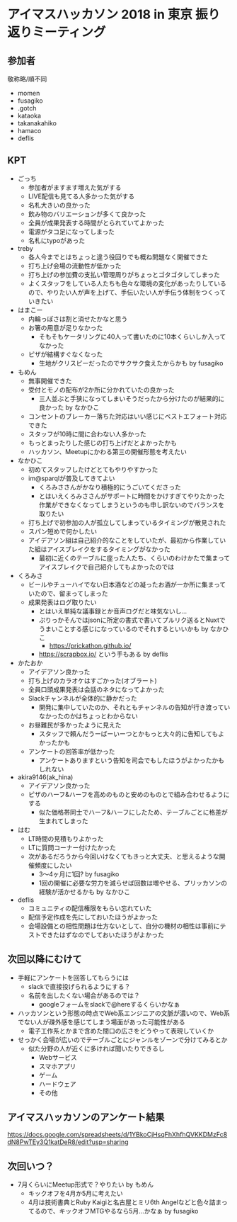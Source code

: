 # アイマスハッカソン 2018 in 東京 振り返りミーティング

## 参加者

敬称略/順不同

- momen
- fusagiko
- .gotch
- kataoka
- takanakahiko
- hamaco
- deflis

## KPT
- ごっち
  - 参加者がますます増えた気がする
  - LIVE配信も見てる人多かった気がする
  - 名札大きいの良かった
  - 飲み物のバリエーションが多くて良かった
  - 全員が成果発表する時間がとられていてよかった
  - 電源がタコ足になってしまった
  - 名札にtypoがあった
- treby
  - 各人今までとはちょっと違う役回りでも概ね問題なく開催できた
  - 打ち上げ会場の流動性が低かった
  - 打ち上げの参加費の支払い管理周りがちょっとゴタゴタしてしまった
  - よくスタッフをしている人たちも色々な環境の変化があったりしているので、やりたい人が声を上げて、手伝いたい人が手伝う体制をつくっていきたい
- はまこー
  - 内輪っぽさは割と消せたかなと思う
  - お箸の用意が足りなかった
    - そもそもケータリングに40人って書いたのに10本くらいしか入ってなかった
  - ピザが結構すぐなくなった
    - 生地がクリスピーだったのでサクサク食えたからかも by fusagiko
- もめん
  - 無事開催できた
  - 受付とモノの配布が2か所に分かれていたの良かった
    - 三人並ぶと手狭になってしまいそうだったから分けたのが結果的に良かった by なかひこ
  - コンセントのブレーカー落ちた対応はいい感じにベストエフォート対応できた
  - スタッフが10時に間に合わない人多かった
  - もっとまったりした感じの打ち上げだとよかったかも
  - ハッカソン、Meetupにかわる第三の開催形態を考えたい
- なかひこ
  - 初めてスタッフしたけどとてもやりやすかった
  - im@sparqlが普及してきてよい
    - くろみささんがかなり積極的にうごいてくださった
    - とはいえくろみささんがサポートに時間をかけすぎてやりたかった作業ができなくなってしまうというのも申し訳ないのでバランスを取りたい
  - 打ち上げで初参加の人が孤立してしまっているタイミングが散見された
  - スパン短めで何かしたい
  - アイデアソン組は自己紹介的なことをしていたが、最初から作業していた組はアイスブレイクをするタイミングがなかった
    - 最初に近くのテーブルに座った人たち、くらいのわけかたで集まってアイスブレイクで自己紹介してもよかったのでは
- くろみさ
  - ビールやチューハイでない日本酒などの凝ったお酒が一か所に集まっていたので、留まってしまった
  - 成果発表はログ取りたい
    - とはいえ単純な議事録とか音声ログだと味気ないし…
    - ぷりっかそんではjsonに所定の書式で書いてプルリク送るとNuxtでうまいことする感じになっているのでそれするといいかも by なかひこ
      - https://prickathon.github.io/
    - https://scrapbox.io/ という手もある by deflis
- かたおか
  - アイデアソン良かった
  - 打ち上げのカラオケはすごかった(オブラート)
  - 全員口頭成果発表は会話のネタになってよかった
  - Slackチャンネルが全体的に静かだった
    - 開発に集中していたのか、それともチャンネルの告知が行き渡っていなかったのかはちょっとわからない
  - お昼難民が多かったように見えた
    - スタッフで頼んだうーばーいーつとかもっと大々的に告知してもよかったかも
  - アンケートの回答率が低かった
    - アンケートありますという告知を司会でもしたほうがよかったかもしれない
- akira9146(ak_hina)
  - アイデアソン良かった
  - ピザのハーフ&ハーフを高めのものと安めのものとで組み合わせるようにする
    - 似た価格帯同士でハーフ&ハーフにしたため、テーブルごとに格差が生まれてしまった
- はむ
  - LT時間の見積もりよかった
  - LTに質問コーナー付けたかった
  - 次があるだろうから今回いけなくてもきっと大丈夫、と思えるような開催頻度にしたい
    - 3～4ヶ月に1回? by fusagiko
    - 1回の開催に必要な労力を減らせば回数は増やせる、プリッカソンの経験が活かせるかも by なかひこ
- deflis
  - コミュニティの配信権限をもらい忘れていた
  - 配信予定作成を先にしておいたほうがよかった
  - 会場設備との相性問題は仕方ないとして、自分の機材の相性は事前にテストできたはずなのでしておいたほうがよかった

## 次回以降にむけて
- 手軽にアンケートを回答してもらうには
  - slackで直接投げられるようにする？
  - 名前を出したくない場合があるのでは？
    - googleフォームをslackで@hereするくらいかなぁ
- ハッカソンという形態の時点でWeb系エンジニアの文脈が濃いので、Web系でない人が疎外感を感じてしまう場面があった可能性がある
  - 電子工作系とかまで含めた間口の広さをどうやって表現していくか
- せっかく会場が広いのでテーブルごとにジャンルをゾーンで分けてみるとか
  - 似た分野の人が近くに多ければ聞いたりできるし
    - Webサービス
    - スマホアプリ
    - ゲーム
    - ハードウェア
    - その他

## アイマスハッカソンのアンケート結果
https://docs.google.com/spreadsheets/d/1YBkoCjHsqFhXhfhQVKKDMzFc8dN8PwTEy3Q1katDeR8/edit?usp=sharing

## 次回いつ？
- 7月くらいにMeetup形式で？やりたい by もめん
  - キックオフを4月か5月に考えたい
  - 4月は技術書典とRuby Kaigiと名古屋とミリ6th Angelなどと色々詰まってるので、キックオフMTGやるなら5月…かなぁ by fusagiko